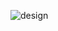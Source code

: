 ![design](https://user-images.githubusercontent.com/62423408/90953975-2fc1ec00-e4ab-11ea-96cb-89b8026d8ae0.png)
